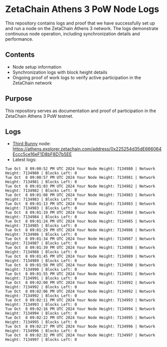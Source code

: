 # ZetaChain Athens 3 PoW Node Logs
This repository contains logs and proof that we have successfully set up and run a node on the ZetaChain Athens 3 network. The logs demonstrate continuous node operation, including synchronization details and performance.

## Contents
- Node setup information
- Synchronization logs with block height details
- Ongoing proof of work logs to verify active participation in the ZetaChain network

## Purpose
This repository serves as documentation and proof of participation in the ZetaChain Athens 3 PoW testnet.

## Logs

- [Third Bunny](https://thirdbunny.xyz/) node: https://athens.explorer.zetachain.com/address/0x225254d35dE666064Eccc5ce16eF1D8bF8D7b5EE
- Latest logs:
```
Tue Oct  8 09:00:52 PM UTC 2024 Your Node Height: 7134980 | Network Height: 7134980 | Blocks Left: 0
Tue Oct  8 09:00:57 PM UTC 2024 Your Node Height: 7134981 | Network Height: 7134981 | Blocks Left: 0
Tue Oct  8 09:01:03 PM UTC 2024 Your Node Height: 7134982 | Network Height: 7134982 | Blocks Left: 0
Tue Oct  8 09:01:08 PM UTC 2024 Your Node Height: 7134983 | Network Height: 7134983 | Blocks Left: 0
Tue Oct  8 09:01:13 PM UTC 2024 Your Node Height: 7134983 | Network Height: 7134983 | Blocks Left: 0
Tue Oct  8 09:01:19 PM UTC 2024 Your Node Height: 7134984 | Network Height: 7134984 | Blocks Left: 0
Tue Oct  8 09:01:24 PM UTC 2024 Your Node Height: 7134985 | Network Height: 7134985 | Blocks Left: 0
Tue Oct  8 09:01:29 PM UTC 2024 Your Node Height: 7134986 | Network Height: 7134986 | Blocks Left: 0
Tue Oct  8 09:01:34 PM UTC 2024 Your Node Height: 7134987 | Network Height: 7134987 | Blocks Left: 0
Tue Oct  8 09:01:39 PM UTC 2024 Your Node Height: 7134988 | Network Height: 7134988 | Blocks Left: 0
Tue Oct  8 09:01:45 PM UTC 2024 Your Node Height: 7134989 | Network Height: 7134989 | Blocks Left: 0
Tue Oct  8 09:01:50 PM UTC 2024 Your Node Height: 7134990 | Network Height: 7134990 | Blocks Left: 0
Tue Oct  8 09:01:55 PM UTC 2024 Your Node Height: 7134991 | Network Height: 7134991 | Blocks Left: 0
Tue Oct  8 09:02:00 PM UTC 2024 Your Node Height: 7134992 | Network Height: 7134992 | Blocks Left: 0
Tue Oct  8 09:02:06 PM UTC 2024 Your Node Height: 7134992 | Network Height: 7134992 | Blocks Left: 0
Tue Oct  8 09:02:11 PM UTC 2024 Your Node Height: 7134993 | Network Height: 7134993 | Blocks Left: 0
Tue Oct  8 09:02:16 PM UTC 2024 Your Node Height: 7134994 | Network Height: 7134994 | Blocks Left: 0
Tue Oct  8 09:02:22 PM UTC 2024 Your Node Height: 7134995 | Network Height: 7134995 | Blocks Left: 0
Tue Oct  8 09:02:27 PM UTC 2024 Your Node Height: 7134996 | Network Height: 7134996 | Blocks Left: 0
Tue Oct  8 09:02:32 PM UTC 2024 Your Node Height: 7134997 | Network Height: 7134997 | Blocks Left: 0
```
